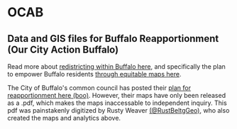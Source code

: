 # OCAB
## Data and GIS files for Buffalo Reapportionment (Our City Action Buffalo)

Read more about [redistricting within Buffalo here](https://www.ourcityactionbuffalo.com/redistricting), and specifically the plan to empower Buffalo residents [through equitable maps here](https://docs.google.com/document/d/e/2PACX-1vToZUMju9unyIPePZVceVNINPkQf7aphpGFStjaNg_JV55Zzgf6cBkD89CesEyfPuQ_tj0ilOpuD8cs/pub).

The City of Buffalo's common council has posted their [plan for reapportionment here (boo)](https://www.buffalony.gov/1505/Reapportionment). 
However, their maps have only been released as a .pdf, which makes the maps inaccessable to independent inquiry. This pdf was painstakenly digitized by Rusty Weaver [(@RustBeltgGeo)](https://twitter.com/RustBeltGeo), who also created the maps and analytics above.
